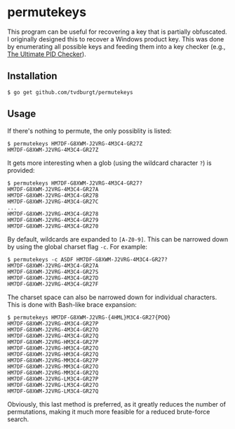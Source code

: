 # permutekeys

This program can be useful for recovering a key that is partially obfuscated. I
originally designed this to recover a Windows product key. This was done by
enumerating all possible keys and feeding them into a key checker (e.g., [The
Ultimate PID Checker](http://janek2012.eu/ultimate-pid-checker/)).

## Installation

    $ go get github.com/tvdburgt/permutekeys

## Usage 

If there's nothing to permute, the only possiblity is listed:

    $ permutekeys HM7DF-G8XWM-J2VRG-4M3C4-GR27Z
    HM7DF-G8XWM-J2VRG-4M3C4-GR27Z

It gets more interesting when a glob (using the wildcard character `?`) is
provided:

```
$ permutekeys HM7DF-G8XWM-J2VRG-4M3C4-GR27?
HM7DF-G8XWM-J2VRG-4M3C4-GR27A
HM7DF-G8XWM-J2VRG-4M3C4-GR27B
HM7DF-G8XWM-J2VRG-4M3C4-GR27C
...
HM7DF-G8XWM-J2VRG-4M3C4-GR278
HM7DF-G8XWM-J2VRG-4M3C4-GR279
HM7DF-G8XWM-J2VRG-4M3C4-GR270
```

By default, wildcards are expanded to `[A-Z0-9]`. This can be narrowed down by
using the global charset flag `-c`. For example:

```
$ permutekeys -c ASDF HM7DF-G8XWM-J2VRG-4M3C4-GR27?
HM7DF-G8XWM-J2VRG-4M3C4-GR27A
HM7DF-G8XWM-J2VRG-4M3C4-GR27S
HM7DF-G8XWM-J2VRG-4M3C4-GR27D
HM7DF-G8XWM-J2VRG-4M3C4-GR27F
```

The charset space can also be narrowed down for individual characters. This is
done with Bash-like brace expansion:

```
$ permutekeys HM7DF-G8XWM-J2VRG-{4HML}M3C4-GR27{POQ}
HM7DF-G8XWM-J2VRG-4M3C4-GR27P
HM7DF-G8XWM-J2VRG-4M3C4-GR27O
HM7DF-G8XWM-J2VRG-4M3C4-GR27Q
HM7DF-G8XWM-J2VRG-HM3C4-GR27P
HM7DF-G8XWM-J2VRG-HM3C4-GR27O
HM7DF-G8XWM-J2VRG-HM3C4-GR27Q
HM7DF-G8XWM-J2VRG-MM3C4-GR27P
HM7DF-G8XWM-J2VRG-MM3C4-GR27O
HM7DF-G8XWM-J2VRG-MM3C4-GR27Q
HM7DF-G8XWM-J2VRG-LM3C4-GR27P
HM7DF-G8XWM-J2VRG-LM3C4-GR27O
HM7DF-G8XWM-J2VRG-LM3C4-GR27Q
```

Obviously, this last method is preferred, as it greatly reduces the number of
permutations, making it much more feasible for a reduced brute-force search.
